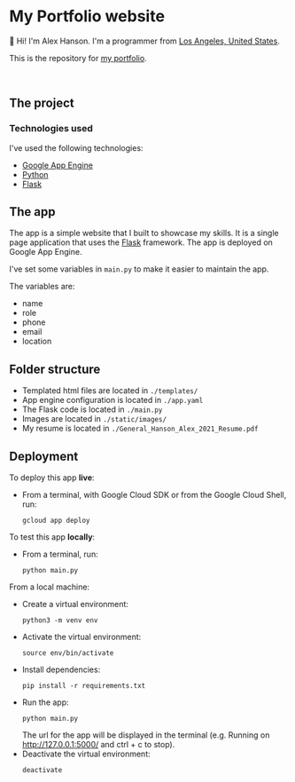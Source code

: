 # My Portfolio website


<!-- TODO: Insert the link in between the parenthesis -->
👋  Hi! I'm Alex Hanson. I'm a programmer from [Los Angeles, United States](https://www.google.com/maps/place/Los+Angeles,+CA/@34.0201613,-118.6919205,10z/data=!3m1!4b1!4m5!3m4!1s0x80c2c75ddc27da13:0xe22fdf6f254608f4!8m2!3d34.0522342!4d-118.2436849).  

This is the repository for [my portfolio](#). 

<br>

## The project
### Technologies used
I've used the following technologies:
- [Google App Engine](https://cloud.google.com/appengine/docs/overview)
- [Python](https://www.python.org/)
- [Flask](https://flask.palletsprojects.com/)

## The app
The app is a simple website that I built to showcase my skills. It is a single page application that uses the [Flask](https://flask.palletsprojects.com/) framework. The app is deployed on Google App Engine. 

I've set some variables in `main.py` to make it easier to maintain the app. 

The variables are: 
- name
- role
- phone
- email
- location

## Folder structure
- Templated html files are located in `./templates/`
- App engine configuration is located in `./app.yaml` 
- The Flask code is located in `./main.py`
- Images are located in `./static/images/`
- My resume is located in `./General_Hanson_Alex_2021_Resume.pdf`

## Deployment
To deploy this app **live**:
- From a terminal, with Google Cloud SDK or from the Google Cloud Shell, run:
  ```
  gcloud app deploy
  ```

To test this app **locally**:
- From a terminal, run:
  ```
  python main.py
  ```

From a local machine:
- Create a virtual environment:
  ```
  python3 -m venv env
  ```  
- Activate the virtual environment:
    ```
    source env/bin/activate
    ```
- Install dependencies:
    ```
    pip install -r requirements.txt
    ```
- Run the app:
    ```
    python main.py 
    ```
    The url for the app will be displayed in the terminal (e.g.  Running on http://127.0.0.1:5000/ and ctrl + c to stop).
- Deactivate the virtual environment:
    ```
    deactivate
    ```
